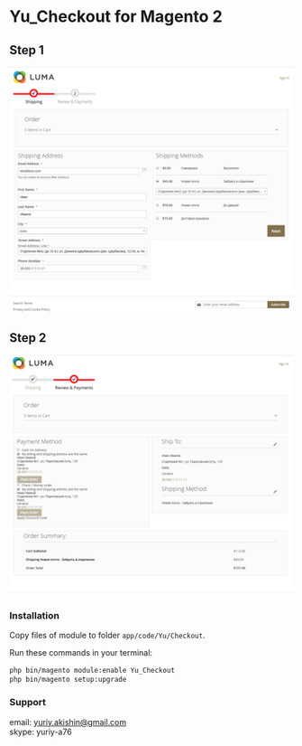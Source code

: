 # Yu_Checkout for Magento 2

## Step 1
![Step 1](docs/checkout-1.jpg)

## Step 2
![Step 2](docs/checkout-2.jpg)

### Installation

Copy files of module to folder `app/code/Yu/Checkout`.

Run these commands in your terminal:

```
php bin/magento module:enable Yu_Checkout
php bin/magento setup:upgrade
```


### Support 
email: yuriy.akishin@gmail.com  
skype: yuriy-a76